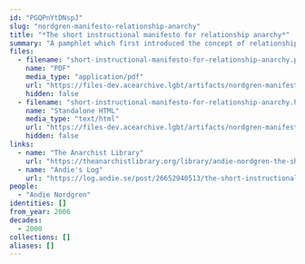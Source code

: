 ```yaml
---
id: "PGQPnYtDNspJ"
slug: "nordgren-manifesto-relationship-anarchy"
title: "*The short instructional manifesto for relationship anarchy*"
summary: "A pamphlet which first introduced the concept of relationship anarchy"
files:
  - filename: "short-instructional-manifesto-for-relationship-anarchy.pdf"
    name: "PDF"
    media_type: "application/pdf"
    url: "https://files-dev.acearchive.lgbt/artifacts/nordgren-manifesto-relationship-anarchy/short-instructional-manifesto-for-relationship-anarchy.pdf"
    hidden: false
  - filename: "short-instructional-manifesto-for-relationship-anarchy.html"
    name: "Standalone HTML"
    media_type: "text/html"
    url: "https://files-dev.acearchive.lgbt/artifacts/nordgren-manifesto-relationship-anarchy/short-instructional-manifesto-for-relationship-anarchy.html"
    hidden: false
links:
  - name: "The Anarchist Library"
    url: "https://theanarchistlibrary.org/library/andie-nordgren-the-short-instructional-manifesto-for-relationship-anarchy"
  - name: "Andie's Log"
    url: "https://log.andie.se/post/26652940513/the-short-instructional-manifesto-for-relationship"
people:
  - "Andie Nordgren"
identities: []
from_year: 2006
decades:
  - 2000
collections: []
aliases: []
---
```

